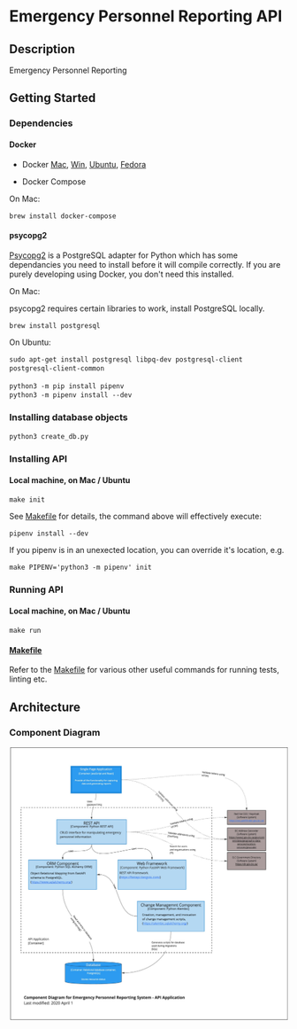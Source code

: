 # Emergency Personnel Reporting API

## Description

Emergency Personnel Reporting

## Getting Started

### Dependencies

#### Docker

- Docker [Mac](https://hub.docker.com/editions/community/docker-ce-desktop-mac/), [Win](https://hub.docker.com/editions/community/docker-ce-desktop-windows/), [Ubuntu](https://docs.docker.com/install/linux/docker-ce/ubuntu/), [Fedora](https://docs.docker.com/install/linux/docker-ce/fedora/)

- Docker Compose

On Mac:

```
brew install docker-compose
```

#### psycopg2

[Psycopg2](https://www.psycopg.org/) is a PostgreSQL adapter for Python which has some dependancies you need to install before it will compile correctly. If you are purely developing using Docker, you don't need this installed.

On Mac:

psycopg2 requires certain libraries to work, install PostgreSQL locally.

```
brew install postgresql
```

On Ubuntu:

```
sudo apt-get install postgresql libpq-dev postgresql-client postgresql-client-common

python3 -m pip install pipenv
python3 -m pipenv install --dev
```

### Installing database objects

```
python3 create_db.py
```

### Installing API

#### Local machine, on Mac / Ubuntu

```
make init
```

See [Makefile](Makefile) for details, the command above will effectively execute:

```
pipenv install --dev
```

If you pipenv is in an unexected location, you can override it's location, e.g.

```
make PIPENV='python3 -m pipenv' init
```

### Running API

#### Local machine, on Mac / Ubuntu

```
make run
```

#### [Makefile](Makefile)

Refer to the [Makefile](Makefile) for various other useful commands for running tests, linting etc.

## Architecture

### Component Diagram

![EPR API component diagram](../architecture/epr_api_component_diagram.jpg)
